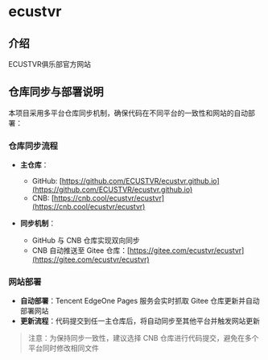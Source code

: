 # ecustvr

## 介绍
ECUSTVR俱乐部官方网站

## 仓库同步与部署说明

本项目采用多平台仓库同步机制，确保代码在不同平台的一致性和网站的自动部署：

### 仓库同步流程

- **主仓库**：
  - GitHub: [https://github.com/ECUSTVR/ecustvr.github.io](https://github.com/ECUSTVR/ecustvr.github.io)
  - CNB: [https://cnb.cool/ecustvr/ecustvr](https://cnb.cool/ecustvr/ecustvr)

- **同步机制**：
  - GitHub 与 CNB 仓库实现双向同步
  - CNB 自动推送至 Gitee 仓库：[https://gitee.com/ecustvr/ecustvr](https://gitee.com/ecustvr/ecustvr)

### 网站部署

- **自动部署**：Tencent EdgeOne Pages 服务会实时抓取 Gitee 仓库更新并自动部署网站
- **更新流程**：代码提交到任一主仓库后，将自动同步至其他平台并触发网站更新

> 注意：为保持同步一致性，建议选择 CNB 仓库进行代码提交，避免在多个平台同时修改相同文件
